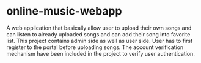 # online-music-webapp

A web application that basically allow user to upload their own songs and can listen to already uploaded songs and can add their song into favorite list. This project contains admin side as well as user side. User has to first register to the portal before uploading songs.
The account verification mechanism have been included in the project to verify user authentication.
